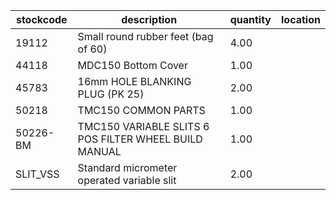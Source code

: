 |stockcode|description|quantity|location|
|---------|-----------|--------|--------|
|19112|Small round rubber feet (bag of 60)|4.00||
|44118|MDC150 Bottom Cover|1.00||
|45783|16mm HOLE BLANKING PLUG (PK 25)|2.00||
|50218|TMC150 COMMON PARTS|1.00||
|50226-BM|TMC150 VARIABLE SLITS 6 POS FILTER WHEEL BUILD MANUAL|1.00||
|SLIT_VSS|Standard micrometer operated variable slit|2.00||
